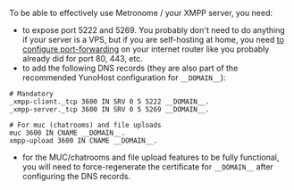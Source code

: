 To be able to effectively use Metronome / your XMPP server, you need:
- to expose port 5222 and 5269. You probably don't need to do anything if your server is a VPS, but if you are self-hosting at home, you need [to configure port-forwarding](https://yunohost.org/isp_box_config) on your internet router like you probably already did for port 80, 443, etc.
- to add the following DNS records (they are also part of the recommended YunoHost configuration for `__DOMAIN__`):

```text
# Mandatory
_xmpp-client._tcp 3600 IN SRV 0 5 5222 __DOMAIN__.
_xmpp-server._tcp 3600 IN SRV 0 5 5269 __DOMAIN__.

# For muc (chatrooms) and file uploads
muc 3600 IN CNAME __DOMAIN__.
xmpp-upload 3600 IN CNAME __DOMAIN__.
```

- for the MUC/chatrooms and file upload features to be fully functional, you will need to force-regenerate the certificate for `__DOMAIN__` after configuring the DNS records.
